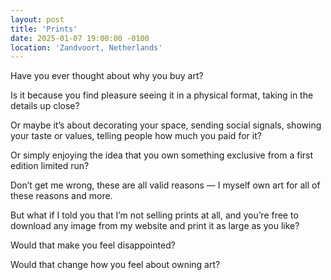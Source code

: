 ```yaml
---
layout: post
title: 'Prints'
date: 2025-01-07 19:00:00 -0100
location: 'Zandvoort, Netherlands'
---
```


<p>Have you ever thought about why you buy art?</p>

<p>Is it because you find pleasure seeing it in a physical format, taking in the details up close?</p>

<p>Or maybe it’s about decorating your space, sending social signals, showing your taste or values, telling people how much you paid for it?</p>

<p>Or simply enjoying the idea that you own something exclusive from a first edition limited run?</p>

<p>Don’t get me wrong, these are all valid reasons — I myself own art for all of these reasons and more.</p>

<p>But what if I told you that I’m not selling prints at all, and you’re free to download any image from my website and print it as large as you like?</p>

<p>Would that make you feel disappointed?</p>

<p>Would that change how you feel about owning art?</p>